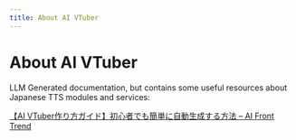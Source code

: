 ```yaml
---
title: About AI VTuber
---
```


# About AI VTuber

LLM Generated documentation, but contains some useful resources about Japanese TTS modules and services:

[【AI VTuber作り方ガイド】初心者でも簡単に自動生成する方法 – AI Front Trend](https://ai-front-trend.jp/how-to-make-ai-vtuber/)
